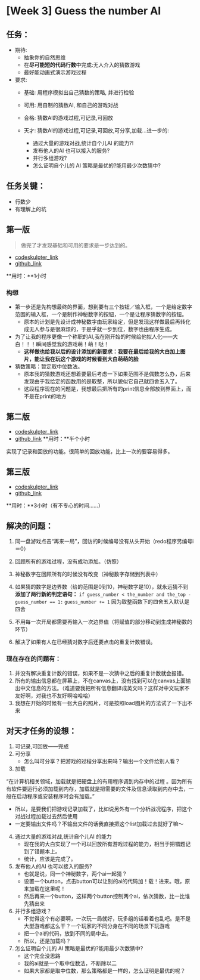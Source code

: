 # [Week 3] Guess the number AI 

## 任务：

- 期待:
    + 抽象你的自然思维
    + 在**尽可能短的代码行数**中完成:无人介入的猜数游戏
    + 最好能动画式演示游戏过程
- 要求:
    + 基础: 用程序模拟出自己猜数的策略, 并进行检验
    + 可用: 用自制的猜数AI, 和自己的游戏对战
    + 合格: 猜数AI的游戏过程,可记录,可回放
    + 天才: 猜数AI的游戏过程,可记录,可回放,可分享,加载...进一步的:

        * 通过大量的游戏对战,统计自个儿AI 的能力?! 
        * 发布他人的AI 也可以接入的服务?
        * 并行多组游戏?
        * 怎么证明自个儿的 AI 策略是最优的?能用最少次数猜中?
       
## 任务关键：
- 行数少
- 有理解上的坑

## 第一版
> 做完了才发现基础和可用的要求是一步达到的。

- [codeskulpter_link](http://www.codeskulptor.org/#user39_2PPUlsIvIs_0.py)
- [github_link](https://github.com/nora614/omooc.py/blob/master/gtm_ai_01.py)

**用时：**1小时
### 构想
- 第一步还是先构想最终的界面，想到要有三个按钮／输入框，一个是给定数字范围的输入框，一个是制作神秘数字的按钮，一个是让程序猜数字的按钮。
  * 原本的计划是先设计成神秘数字由玩家给定，但是发现这样做最后再转化成无人参与是很麻烦的，于是乎就一步到位，数字也由程序生成。
- 为了让我的程序更像一个称职的AI,我在刚开始的时候给他拟人化——大白！！！瞬间感觉我的游戏萌！萌！哒！
  * **这样做也给我以后的设计添加的新要求：我要在最后给我的大白加上图片，能让我在玩这个游戏的时候看到大白萌萌的脸**
- 猜数策略：暂定取中位数法。
   - 原本我的猜数游戏还想着要最后考虑一下如果范围不是偶数怎么办，后来发现由于我给定的函数用的是取整，所以貌似它自己就四舍五入了。
  * 这段程序现在的问题是，我想最后把所有的print信息全部放到界面上，而不是在print的地方
 
## 第二版
- [codeskulpter_link](http://www.codeskulptor.org/#user39_2PPUlsIvIs_2.py)
- [github_link](https://github.com/nora614/omooc.py/blob/master/gtm_ai_02.py)
**用时：**半个小时

实现了记录和回放的功能。很简单的回放功能，比上一次的要容易得多。

## 第三版
- [codeskulpter_link](http://www.codeskulptor.org/#user39_hQ9Xa4sYeC_1.py)
- [github_link](https://github.com/nora614/omooc.py/blob/master/gtm_ai_03.py)

**用时：**3小时（有不专心的时间……）
## 解决的问题：
1. 同一盘游戏点击“再来一局”，回访的时候编号没有从头开始（redo程序另编号i＝0）
2. 回顾所有的游戏过程，没有成功添加。（仿照）
3. 神秘数字在回顾所有的时候没有改变（神秘数字存储到列表中）
4. 如果猜的数字是边界数（给的范围是0到10，神秘数字是10），就永远猜不到
   **添加了两行新的判定语句：**
   `if guess_number < the_number and the_top - guess_number == 1:`
        `guess_number += 1`
    因为取整函数下的四舍五入默认是四舍
    
5. 不用每一次开局都需要再输入一次边界值（将赋值的部分移动到生成神秘数的环节）
6. 解决了如果有人在已经猜对数字后还要点击的重复计数错误。

### 现在存在的问题有：
1. 并没有解决重复计数的错误，如果不是一次猜中之后的重复计数就会报错。
2. 所有的输出信息都在屏幕上，不在canvas上，没有找到可以在canvas上面输出中文信息的方法。（难道要我把所有信息翻译成英文吗？这样对中文玩家不友好啊，对我也不友好啊哈哈哈）
3. 我想在开始的时候有一张大白的照片，可是按照load图片的方法试了一下出不来

## 对天才任务的设想：
1. 可记录,可回放——完成
2. 可分享
   - 怎么叫可分享？把游戏的过程分享出来吗？输出一个文件给别人看？
3. 加载

  “在计算机相关领域，加载就是把硬盘上的有用程序调到内存中的过程 。因为所有有软件要运行必须加载到内存，加载就是把需要的文件及信息读取到内存中去，一般在启动程序或安装程序时会有加载。”
   - 所以，是要我们把游戏记录加载了，比如说另外有一个分析战况程序，把这个对战过程加载过去然后使用
   - 一定要输出文件吗？不输出文件的话我直接把这个list加载过去就好了嘛～
4. 通过大量的游戏对战,统计自个儿AI 的能力
   - 现在我的大白实现了一个可以回放所有游戏过程的能力，相当于把错题记到了错题本上。
   - 统计，应该是完成了。
5. 发布他人的AI 也可以接入的服务?
   - 也就是说，同一个神秘数字，两个ai一起猜？
   - 设置一个button，点击button可以让别的ai的代码加！载！进来。哦，原来加载在这里呢！
   - 然后再来一个button，这样两个button控制两个ai，依次猜数，比一比谁先猜出来
6. 并行多组游戏？
   - 不觉得这个有必要啊，一次玩一局就好，玩多组的话看着也乱吧。是不是大型游戏都这么干？一个玩家的不同分身在不同的场景下玩游戏
   - 把一个ai的代码，放到不同的局中去。
   - 所以，还是加载吗？
7. 怎么证明自个儿的 AI 策略是最优的?能用最少次数猜中?
   - 这个完全没思路
   - 我的ai就是一个取中位数法，不断除以二
   - 如果大家都是取中位数，那么策略都是一样的，怎么证明是最优的呢？
